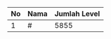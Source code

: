 | No | Nama            | Jumlah Level |
|----|-----------------|--------------|
| 1  | #    |    5855        |
